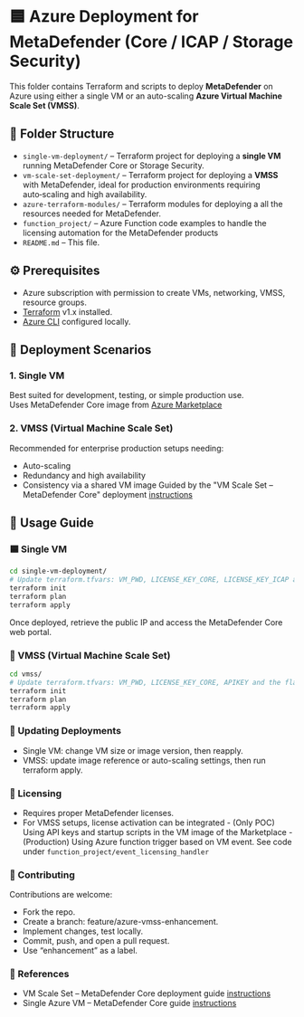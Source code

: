 # 🟦 Azure Deployment for MetaDefender (Core / ICAP / Storage Security)

This folder contains Terraform and scripts to deploy **MetaDefender** on Azure using either a single VM or an auto-scaling **Azure Virtual Machine Scale Set (VMSS)**.

## 📁 Folder Structure

- `single-vm-deployment/` – Terraform project for deploying a **single VM** running MetaDefender Core or Storage Security.
- `vm-scale-set-deployment/` – Terraform project for deploying a **VMSS** with MetaDefender, ideal for production environments requiring auto‑scaling and high availability.
- `azure-terraform-modules/` – Terraform modules for deploying a all the resources needed for MetaDefender.
- `function_project/` – Azure Function code examples to handle the licensing automation for the MetaDefender products
- `README.md` – This file.

## ⚙️ Prerequisites

- Azure subscription with permission to create VMs, networking, VMSS, resource groups.
- [Terraform](https://www.terraform.io/) v1.x installed.
- [Azure CLI](https://learn.microsoft.com/cli/azure/install-azure-cli) configured locally.

## 🚀 Deployment Scenarios

### 1. Single VM
Best suited for development, testing, or simple production use.  
Uses MetaDefender Core image from [Azure Marketplace]()

### 2. VMSS (Virtual Machine Scale Set)
Recommended for enterprise production setups needing:
- Auto-scaling
- Redundancy and high availability
- Consistency via a shared VM image
Guided by the "VM Scale Set – MetaDefender Core" deployment [instructions](https://www.opswat.com/docs/mdcore/cloud-deployment/vm-scale-set-deployment?utm_source=chatgpt.com)

## 📘 Usage Guide

### 🟦 Single VM

```bash
cd single-vm-deployment/
# Update terraform.tfvars: VM_PWD, LICENSE_KEY_CORE, LICENSE_KEY_ICAP and the flags for each product to deploy
terraform init
terraform plan
terraform apply
```

Once deployed, retrieve the public IP and access the MetaDefender Core web portal.

### 🔁 VMSS (Virtual Machine Scale Set)

```bash
cd vmss/
# Update terraform.tfvars: VM_PWD, LICENSE_KEY_CORE, APIKEY and the flags for each product to deploy
terraform init
terraform plan
terraform apply
```

### 🔄 Updating Deployments
- Single VM: change VM size or image version, then reapply.
- VMSS: update image reference or auto-scaling settings, then run terraform apply.

### 🔐 Licensing
- Requires proper MetaDefender licenses.
- For VMSS setups, license activation can be integrated
      - (Only POC) Using API keys and startup scripts in the VM image of the Marketplace
      - (Production) Using Azure function trigger based on VM event. See code under `function_project/event_licensing_handler`

### 🤝 Contributing
Contributions are welcome:

- Fork the repo.
- Create a branch: feature/azure-vmss-enhancement.
- Implement changes, test locally.
- Commit, push, and open a pull request.
- Use “enhancement” as a label.

### 📄 References
- VM Scale Set – MetaDefender Core deployment guide [instructions](https://www.opswat.com/docs/mdcore/cloud-deployment/vm-scale-set-deployment?utm_source=chatgpt.com)
- Single Azure VM – MetaDefender Core guide [instructions](https://www.opswat.com/docs/mdcore/cloud-deployment/single-azure-vm?utm_source=chatgpt.com)

